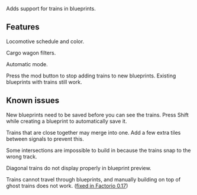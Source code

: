 Adds support for trains in blueprints.

## Features
Locomotive schedule and color.

Cargo wagon filters.

Automatic mode.

Press the mod button to stop adding trains to new blueprints. Existing blueprints with trains still work.

## Known issues
New blueprints need to be saved before you can see the trains. Press Shift while creating a blueprint to automatically save it.

Trains that are close together may merge into one.  Add a few extra tiles between signals to prevent this.

Some intersections are impossible to build in because the trains snap to the wrong track.

Diagonal trains do not display properly in blueprint preview.

Trains cannot travel through blueprints, and manually building on top of ghost trains does not work. ([fixed in Factorio 0.17](https://forums.factorio.com/viewtopic.php?f=7&t=61842))
